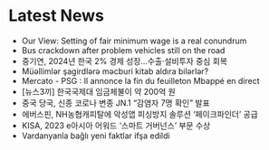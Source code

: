 # Latest News
-  Our View: Setting of fair minimum wage is a real conundrum
-  Bus crackdown after problem vehicles still on the road
-  중기연, 2024년 한국 2% 경제 성장…수출·설비투자 중심 회복
-  Müəllimlər şagirdlərə məcburi kitab aldıra bilərlər?
-  Mercato - PSG : Il annonce la fin du feuilleton Mbappé en direct
-  [뉴스3끼] 한국국제대 임금체불이 약 200억 원
-  중국 당국, 신종 코로나 변종 JN.1 “감염자 7명 확인” 발표
-  에버스핀, NH농협캐피탈에 악성앱 피싱방지 솔루션 ‘페이크파인더’ 공급
-  KISA, 2023 e아시아 어워드 ‘스마트 거버넌스’ 부문 수상
-  Vardanyanla bağlı yeni faktlar ifşa edildi
